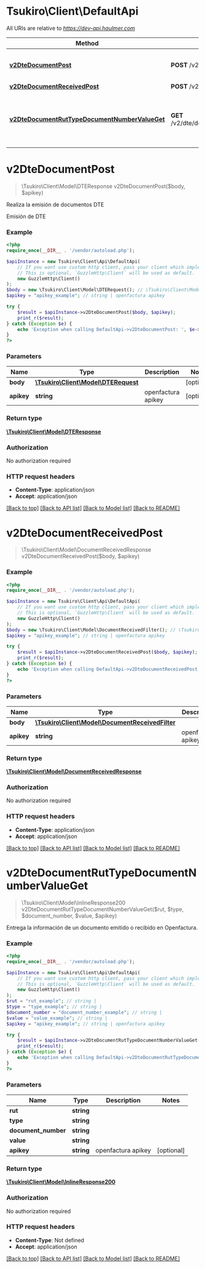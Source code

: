 # Tsukiro\Client\DefaultApi

All URIs are relative to *https://dev-api.haulmer.com*

Method | HTTP request | Description
------------- | ------------- | -------------
[**v2DteDocumentPost**](DefaultApi.md#v2dtedocumentpost) | **POST** /v2/dte/document | Realiza la emisión de documentos DTE
[**v2DteDocumentReceivedPost**](DefaultApi.md#v2dtedocumentreceivedpost) | **POST** /v2/dte/document/received | 
[**v2DteDocumentRutTypeDocumentNumberValueGet**](DefaultApi.md#v2dtedocumentruttypedocumentnumbervalueget) | **GET** /v2/dte/document/{rut}/{type}/{documentNumber}/{value} | Entrega la información de un documento emitido o recibido en Openfactura.

# **v2DteDocumentPost**
> \Tsukiro\Client\Model\DTEResponse v2DteDocumentPost($body, $apikey)

Realiza la emisión de documentos DTE

Emisión de DTE

### Example
```php
<?php
require_once(__DIR__ . '/vendor/autoload.php');

$apiInstance = new Tsukiro\Client\Api\DefaultApi(
    // If you want use custom http client, pass your client which implements `GuzzleHttp\ClientInterface`.
    // This is optional, `GuzzleHttp\Client` will be used as default.
    new GuzzleHttp\Client()
);
$body = new \Tsukiro\Client\Model\DTERequest(); // \Tsukiro\Client\Model\DTERequest | 
$apikey = "apikey_example"; // string | openfactura apikey

try {
    $result = $apiInstance->v2DteDocumentPost($body, $apikey);
    print_r($result);
} catch (Exception $e) {
    echo 'Exception when calling DefaultApi->v2DteDocumentPost: ', $e->getMessage(), PHP_EOL;
}
?>
```

### Parameters

Name | Type | Description  | Notes
------------- | ------------- | ------------- | -------------
 **body** | [**\Tsukiro\Client\Model\DTERequest**](../Model/DTERequest.md)|  | [optional]
 **apikey** | **string**| openfactura apikey | [optional]

### Return type

[**\Tsukiro\Client\Model\DTEResponse**](../Model/DTEResponse.md)

### Authorization

No authorization required

### HTTP request headers

 - **Content-Type**: application/json
 - **Accept**: application/json

[[Back to top]](#) [[Back to API list]](../../README.md#documentation-for-api-endpoints) [[Back to Model list]](../../README.md#documentation-for-models) [[Back to README]](../../README.md)

# **v2DteDocumentReceivedPost**
> \Tsukiro\Client\Model\DocumentReceivedResponse v2DteDocumentReceivedPost($body, $apikey)



### Example
```php
<?php
require_once(__DIR__ . '/vendor/autoload.php');

$apiInstance = new Tsukiro\Client\Api\DefaultApi(
    // If you want use custom http client, pass your client which implements `GuzzleHttp\ClientInterface`.
    // This is optional, `GuzzleHttp\Client` will be used as default.
    new GuzzleHttp\Client()
);
$body = new \Tsukiro\Client\Model\DocumentReceivedFilter(); // \Tsukiro\Client\Model\DocumentReceivedFilter | 
$apikey = "apikey_example"; // string | openfactura apikey

try {
    $result = $apiInstance->v2DteDocumentReceivedPost($body, $apikey);
    print_r($result);
} catch (Exception $e) {
    echo 'Exception when calling DefaultApi->v2DteDocumentReceivedPost: ', $e->getMessage(), PHP_EOL;
}
?>
```

### Parameters

Name | Type | Description  | Notes
------------- | ------------- | ------------- | -------------
 **body** | [**\Tsukiro\Client\Model\DocumentReceivedFilter**](../Model/DocumentReceivedFilter.md)|  | [optional]
 **apikey** | **string**| openfactura apikey | [optional]

### Return type

[**\Tsukiro\Client\Model\DocumentReceivedResponse**](../Model/DocumentReceivedResponse.md)

### Authorization

No authorization required

### HTTP request headers

 - **Content-Type**: application/json
 - **Accept**: application/json

[[Back to top]](#) [[Back to API list]](../../README.md#documentation-for-api-endpoints) [[Back to Model list]](../../README.md#documentation-for-models) [[Back to README]](../../README.md)

# **v2DteDocumentRutTypeDocumentNumberValueGet**
> \Tsukiro\Client\Model\InlineResponse200 v2DteDocumentRutTypeDocumentNumberValueGet($rut, $type, $document_number, $value, $apikey)

Entrega la información de un documento emitido o recibido en Openfactura.

### Example
```php
<?php
require_once(__DIR__ . '/vendor/autoload.php');

$apiInstance = new Tsukiro\Client\Api\DefaultApi(
    // If you want use custom http client, pass your client which implements `GuzzleHttp\ClientInterface`.
    // This is optional, `GuzzleHttp\Client` will be used as default.
    new GuzzleHttp\Client()
);
$rut = "rut_example"; // string | 
$type = "type_example"; // string | 
$document_number = "document_number_example"; // string | 
$value = "value_example"; // string | 
$apikey = "apikey_example"; // string | openfactura apikey

try {
    $result = $apiInstance->v2DteDocumentRutTypeDocumentNumberValueGet($rut, $type, $document_number, $value, $apikey);
    print_r($result);
} catch (Exception $e) {
    echo 'Exception when calling DefaultApi->v2DteDocumentRutTypeDocumentNumberValueGet: ', $e->getMessage(), PHP_EOL;
}
?>
```

### Parameters

Name | Type | Description  | Notes
------------- | ------------- | ------------- | -------------
 **rut** | **string**|  |
 **type** | **string**|  |
 **document_number** | **string**|  |
 **value** | **string**|  |
 **apikey** | **string**| openfactura apikey | [optional]

### Return type

[**\Tsukiro\Client\Model\InlineResponse200**](../Model/InlineResponse200.md)

### Authorization

No authorization required

### HTTP request headers

 - **Content-Type**: Not defined
 - **Accept**: application/json

[[Back to top]](#) [[Back to API list]](../../README.md#documentation-for-api-endpoints) [[Back to Model list]](../../README.md#documentation-for-models) [[Back to README]](../../README.md)

